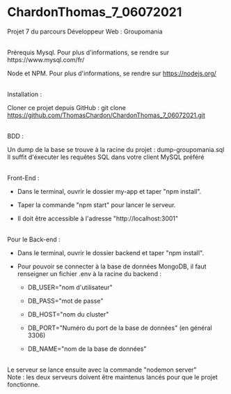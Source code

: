 # ChardonThomas_7_06072021
Projet 7 du parcours Développeur Web : Groupomania

<br/>
Prérequis
Mysql. Pour plus d'informations, se rendre sur https://www.mysql.com/fr/

Node et NPM. Pour plus d'informations, se rendre sur https://nodejs.org/

<br/>
Installation :

Cloner ce projet depuis GitHub : git clone https://github.com/ThomasChardon/ChardonThomas_7_06072021.git  

<br/>
BDD : 

Un dump de la base se trouve à la racine du projet : dump-groupomania.sql
Il suffit d'éxecuter les requêtes SQL dans votre client MySQL préféré

<br/>
Front-End :

 * Dans le terminal, ouvrir le dossier my-app et taper "npm install".

 * Taper la commande "npm start" pour lancer le serveur.

 * Il doit être accessible à l'adresse "http://localhost:3001"  

<br/>
Pour le Back-end :  

* Dans le terminal, ouvrir le dossier backend et taper "npm install".

* Pour pouvoir se connecter à la base de données MongoDB, il faut renseigner un fichier .env à la racine du backend :

  * DB_USER="nom d'utilisateur"

  * DB_PASS="mot de passe"

  * DB_HOST="nom du cluster"

  * DB_PORT="Numéro du port de la base de données" (en général 3306)

  * DB_NAME="nom de la base de données"

<br/>
Le serveur se lance ensuite avec la commande "nodemon server"

<br/>
Note : les deux serveurs doivent être maintenus lancés pour que le projet fonctionne.
